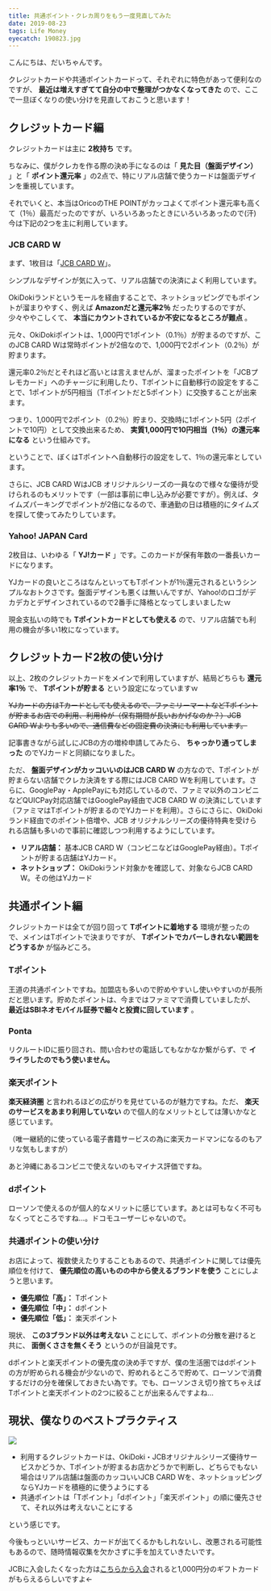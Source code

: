 ```yaml
---
title: 共通ポイント・クレカ周りをもう一度見直してみた
date: 2019-08-23
tags: Life Money
eyecatch: 190823.jpg
---
```


こんにちは、だいちゃんです。

クレジットカードや共通ポイントカードって、それぞれに特色があって便利なのですが、 **最近は増えすぎてて自分の中で整理がつかなくなってきた** ので、ここで一旦ぼくなりの使い分けを見直しておこうと思います！

## クレジットカード編
クレジットカードは主に **2枚持ち** です。

ちなみに、僕がクレカを作る際の決め手になるのは「 **見た目（盤面デザイン）** 」と「 **ポイント還元率** 」の2点で、特にリアル店舗で使うカードは盤面デザインを重視しています。

それでいくと、本当はOricoのTHE POINTがカッコよくてポイント還元率も高くて（1％）最高だったのですが、いろいろあったときにいろいろあったので(汗)今は下記の2つを主に利用しています。

### JCB CARD W
まず、1枚目は「[JCB CARD W](https://www.jcb.co.jp/jcb_nyukai/syokaicp_os201904.jsp?brand=1323054+3950+100.html&route=2399&takeone=9999999&campaign=J00000017&webone=BCTP4pknxLNJ8oDrExL9GXr0pXVaNGvccn%2BGm0GNNpY%3D)」。

シンプルなデザインが気に入って、リアル店舗での決済によく利用しています。

OkiDokiランドというモールを経由することで、ネットショッピングでもポイントが溜まりやすく、例えば **Amazonだと還元率2％** だったりするのですが、少々ややこしくて、 **本当にカウントされているか不安になるところが難点** 。

元々、OkiDokiポイントは、1,000円で1ポイント（0.1％）が貯まるのですが、このJCB CARD Wは常時ポイントが2倍なので、1,000円で2ポイント（0.2％）が貯まります。

還元率0.2％だとそれほど高いとは言えませんが、溜まったポイントを「JCBプレモカード」へのチャージに利用したり、Tポイントに自動移行の設定をすることで、1ポイントが5円相当（Tポイントだと5ポイント）に交換することが出来ます。

つまり、1,000円で2ポイント（0.2％）貯まり、交換時に1ポイント5円（2ポイントで10円）として交換出来るため、 **実質1,000円で10円相当（1％）の還元率になる** という仕組みです。

ということで、ぼくはTポイントへ自動移行の設定をして、1％の還元率としています。

さらに、JCB CARD WはJCB オリジナルシリーズの一員なので様々な優待が受けられるのもメリットです（一部は事前に申し込みが必要ですが）。例えば、タイムズパーキングでポイントが2倍になるので、車通勤の日は積極的にタイムズを探して使ってみたりしています。

### Yahoo! JAPAN Card

2枚目は、いわゆる「 **YJ!カード** 」です。このカードが保有年数の一番長いカードになります。

YJカードの良いところはなんといってもTポイントが1％還元されるというシンプルなおトクさです。盤面デザインも悪くは無いんですが、Yahoo!のロゴがデカデカとデザインされているので2番手に降格となってしまいましたｗ

現金支払いの時でも **Tポイントカードとしても使える** ので、リアル店舗でも利用の機会が多い1枚になっています。

## クレジットカード2枚の使い分け

以上、2枚のクレジットカードをメインで利用していますが、結局どちらも **還元率1％** で、 **Tポイントが貯まる** という設定になっていますｗ

~~YJカードの方はTカードとしても使えるので、ファミリーマートなどTポイントが貯まるお店での利用、利用枠が（保有期間が長いおかげなのか？）JCB CARD Wよりも多いので、通信費などの固定費の決済にも利用しています。~~

記事書きながら試しにJCBの方の増枠申請してみたら、 **ちゃっかり通ってしまった** のでYJカードと同額になりました。

ただ、 **盤面デザインがカッコいいのはJCB CARD W** の方なので、Tポイントが貯まらない店舗でクレカ決済をする際にはJCB CARD Wを利用しています。さらに、GooglePay・ApplePayにも対応しているので、ファミマ以外のコンビニなどQUICPay対応店舗ではGooglePay経由でJCB CARD W の決済にしています（ファミマはTポイントが貯まるのでYJカードを利用）。さらにさらに、OkiDokiランド経由でのポイント倍増や、JCB オリジナルシリーズの優待特典を受けられる店舗も多いので事前に確認しつつ利用するようにしています。


* **リアル店舗：** 基本JCB CARD W（コンビニなどはGooglePay経由）。Tポイントが貯まる店舗はYJカード。
* **ネットショップ：** OkiDokiランド対象かを確認して、対象ならJCB CARD W。その他はYJカード

## 共通ポイント編

クレジットカードは全てが回り回って **Tポイントに着地する** 環境が整ったので、メインはTポイントで決まりですが、 **Tポイントでカバーしきれない範囲をどうするか** が悩みどころ。

### Tポイント
王道の共通ポイントですね。加盟店も多いので貯めやすいし使いやすいのが長所だと思います。貯めたポイントは、今まではファミマで消費していましたが、 **最近はSBIネオモバイル証券で細々と投資に回しています** 。

### Ponta
リクルートIDに振り回され、問い合わせの電話してもなかなか繋がらず、で **イライラしたのでもう使いません。**

### 楽天ポイント
**楽天経済圏** と言われるほどの広がりを見せているのが魅力ですね。ただ、 **楽天のサービスをあまり利用していない** ので個人的なメリットとしては薄いかなと感じています。

（唯一継続的に使っている電子書籍サービスの為に楽天カードマンになるのもアリな気もしますが）

あと沖縄にあるコンビニで使えないのもマイナス評価ですね。

### dポイント
ローソンで使えるのが個人的なメリットに感じています。あとは可もなく不可もなくってところですね…。ドコモユーザーじゃないので。

### 共通ポイントの使い分け
お店によって、複数使えたりすることもあるので、共通ポイントに関しては優先順位を付けて、 **優先順位の高いものの中から使えるブランドを使う** ことにしようと思います。

* **優先順位「高」：** Tポイント
* **優先順位「中」：** dポイント
* **優先順位「低」：** 楽天ポイント

現状、 **この3ブランド以外は考えない** ことにして、ポイントの分散を避けると共に、 **面倒くささを無くそう** というのが目論見です。

dポイントと楽天ポイントの優先度の決め手ですが、僕の生活圏ではdポイントの方が貯められる機会が少ないので、貯めれるところで貯めて、ローソンで消費するだけの分を確保しておきたい為です。でも、ローソンさえ切り捨てちゃえばTポイントと楽天ポイントの2つに絞ることが出来るんですよね…

## 現状、僕なりのベストプラクティス

![](/images/point-flow.png)

* 利用するクレジットカードは、OkiDoki・JCBオリジナルシリーズ優待サービスかどうか、Tポイントが貯まるお店かどうかで判断し、どちらでもない場合はリアル店舗は盤面のカッコいいJCB CARD Wを、ネットショッピングならYJカードを積極的に使うようにする
* 共通ポイントは「Tポイント」「dポイント」「楽天ポイント」の順に優先させて、それ以外は考えないことにする

という感じです。

今後もっといいサービス、カードが出てくるかもしれないし、改悪される可能性もあるので、随時情報収集を欠かさずに手を加えていきたいです。

JCBに入会したくなった方は[こちらから入会](https://www.jcb.co.jp/jcb_nyukai/syokaicp_os201904.jsp?brand=1323054+3950+100.html&route=2399&takeone=9999999&campaign=J00000017&webone=BCTP4pknxLNJ8oDrExL9GXr0pXVaNGvccn%2BGm0GNNpY%3D)されると1,000円分のギフトカードがもらえるらしいですよ←